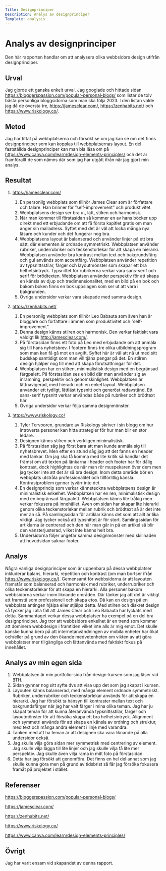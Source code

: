 ```yaml
---
Title: Designprinciper
Description: Analys av designprinciper
Template: analysis
---
```


Analys av designprinciper
=======================

Den här rapporten handlar om att analysera olika webbsidors design utifrån designprinciper.

Urval
-----------------------

Jag gjorde ett ganska enkelt urval. Jag googlade och hittade sidan https://bloggerspassion.com/popular-personal-blogs/ som listar de tolv bästa personliga bloggsidorna som man ska följa 2023. I den listan valde jag då de översta tre, https://jamesclear.com/, https://zenhabits.net/ och https://www.riskology.co/.

Metod
-----------------------

Jag har tittat på webbplatserna och försökt se om jag kan se om det finns designprinciper som kan kopplas till webbplatsernas layout. En del fastställda designprinciper kan man bla läsa om på https://www.canva.com/learn/design-elements-principles/ och det är framförallt de som nämns där som jag har utgått ifrån när jag gjort min analys. 

Resultat
-----------------------

1.	https://jamesclear.com/
    1.	En personlig webbplats som tillhör James Clear som är författare och talare. Han brinner för ”self-improvement” och produktivitet. 
    2.	Webbplatsens design ser bra ut, lätt, stilren och harmonisk.
    3.	När man kommer till förstasidan så kommer en av hans böcker upp direkt med ett erbjudande om att få första kapitlet gratis om man anger sin mailadress. Syftet med det är väl att locka många nya läsare och kunder och det fungerar nog bra.
    4.	Webbplatsens layout är balanserad och använder linjer på ett bra sätt,  där elementen är ordnade symmetriskt. Webbplatsen använder rubriker, underrubriker och teckenstorlekar för att skapa en hierarki. Webbplatsen använder bra kontrast mellan text och bakgrundsfärg och gul används som accentfärg. Webbplatsen använder repetition av typsnittsstilar, färger och layoutmönster som skapar ett bra helhetsintryck. Typsnittet för rubrikerna verkar vara sans-serif och serif för brödtexten. Webbplatsen använder perspektiv för att skapa en känsla av djup och tredimensionalitet, med en bild på en bok och bakom boken finns en bok uppslagen som ser ut att vara i bakgrunden. 
    5.	Övriga undersidor verkar vara skapade med samma design.


1.	https://zenhabits.net/ 
    1.	En personlig webbplats som tillhör Leo Babauta som även han är bloggare och författare i ämnen som produktivitet och ”self-improvement”.
    2.	Denna design känns stilren och harmonisk. Den verkar faktiskt vara väldigt lik http://jamesclear.com/. 
    3.	På förstasidan finns ett foto på Leo med erbjudande om att anmäla sig till hans nyhetsbrev. I footern finns tre olika utbildningsprogram som man kan få gå mot en avgift. Syftet här är väl att nå ut med sitt budskap samtidigt som man vill tjäna pengar på det. En stilren design hjälper nog till med att skapa förutsättningar för det.
    4.	Webbplatsen har en stilren, minimalistisk design med en begränsad färgpalett. På förstasidan ses en bild där man använder sig av inramning, perspektiv och genomskinlighet. Webbplatsen är lättnavigerad, med hierarki och en enkel layout. Webbplatsen använder ett tydligt, lättläst typsnitt och generöst radavstånd. Ett sans-serif typsnitt verkar användas både på rubriker och brödtext här.
    5.	Övriga undersidor verkar följa samma designmönster.


1.	https://www.riskology.co/
    1.	Tyler Tervooren, grundare av Riskology skriver i sin blogg om hur introverta personer kan hitta strategier för hur man blir en stor ledare. 
    2.	Designen känns stilren och verkligen minimalistisk.
    3.	På förstasidan såg jag först bara att man kunde anmäla sig till nyhetsbrevet. Men efter en stund såg jag att det fanns en header med länkar. Om jag ska få komma med lite kritik så handlar det främst om att texten på länkarna i header och footer har för dålig kontrast, dock highlightas de när man rör muspekaren över dem men jag tycker inte att det är så bra design. Inom detta område bör en webbplats utstråla professionalitet och tillförlitlig känsla. Kontrastproblem gynnar tyvärr inte det. 
    4.	En designprincip som verkar känneteckna webbplatsens design är minimalistisk enkelhet. Webbplatsen har en ren, minimalistisk design med en begränsad färgpalett. Webbplatsen känns lite tråkig men verkar fokusera på innehållet. Även om sidan har skapar lite hierarki genom olika teckenstorlekar mellan rubrik och brödtext så är det inte mer än så. På samlingssidan för artiklar känns det som att allt är lika viktigt. Jag tycker också att typsnittet är för stort. Samlingssidan för artiklarna är centrerad och den när man går in på en artikel så blir den vänsterjusterad, vilket inte känns helt bra.
    5.	Undersidorna följer ungefär samma designmönster med skillnaden att huvudsidan saknar footer.


Analys
-----------------------

Några vanliga designprinciper som är uppenbara på dessa webbplatser inkluderar balans, hierarki, repetition och kontrast (om man bortser ifrån https://www.riskology.co/). Gemensamt för webbsidorna är att layouten framstår som balanserad och harmonisk med rubriker, underrubriker och olika teckenstorlekar för att skapa en hierarki. Alla personer bakom webbsidorna verkar inom liknande områden. Där tänker jag att det är viktigt att framstå som professionell och skapa etos. Då kan en design på en webbplats antingen hjälpa eller stjälpa detta. Med stilren och diskret design så tycker jag i alla fall att James Clear och Leo Babauta har lyckats med detta. Sammantaget verkar dessa webbplatser ha exempel på en del bra designprinciper. Jag tror att webbsidors enkelhet är en trend som kommer att dominera webbdesign i framtiden vilket inte alls är mig emot. Det skulle kanske kunna bero på att internetanvändningen av mobila enheter har ökat och/eller på grund av den ökande medvetenheten om vikten av att göra webbplatser mer tillgängliga och lättanvända med faktiskt fokus på innehållet.

Analys av min egen sida
-----------------------

1.	Webbplatsen är min portfolio-sida från design-kursen som jag läser vid BTH.
2.	Sidan gynnar nog sitt syfte dvs att visa upp det som jag skapat i kursen.
3.	Layouten känns balanserad, med många element ordnade symmetriskt. Rubriker, underrubriker och teckenstorlekar används för att skapa en hierarki. Jag har försökt ta hänsyn till kontraster mellan text och bakgrundsfärger när jag har valt färger i mina olika teman. Jag har ju skapat teman för att kunna återanvända typsnittsstilar, färger och layoutmönster för att försöka skapa ett bra helhetsintryck. Alignment och symmetri används för att skapa en känsla av ordning och struktur, med text och många andra element i linje med varandra.
4.	Tanken med att ha teman är att designen ska vara liknande på alla undersidor också.
5.	Jag skulle vilja göra sidan mer symmetrisk med centrering av element. Jag skulle vilja lägga till lite linjer och jag skulle vilja få lite mer perspektiv. Jag skulle även vilja rama in mitt foto på förstasidan.
6.	Detta har jag försökt att genomföra. Det finns en hel del annat som jag skulle kunna göra men på grund av tidsbrist så får jag försöka fokusera framåt på projektet i stället.

Referenser
-----------------------

https://bloggerspassion.com/popular-personal-blogs/

https://jamesclear.com/

https://zenhabits.net/

https://www.riskology.co/

https://www.canva.com/learn/design-elements-principles/

Övrigt
-----------------------

Jag har varit ensam vid skapandet av denna rapport.

